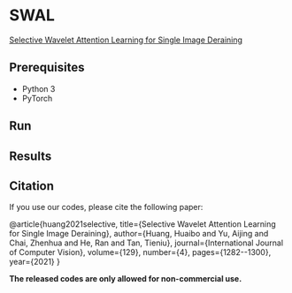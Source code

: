 # SWAL
[Selective Wavelet Attention Learning for Single Image Deraining](https://link.springer.com/article/10.1007/s11263-020-01421-z)

## Prerequisites
* Python 3
* PyTorch

## Run



## Results


## Citation

If you use our codes, please cite the following paper:

 @article{huang2021selective,
  title={Selective Wavelet Attention Learning for Single Image Deraining},
  author={Huang, Huaibo and Yu, Aijing and Chai, Zhenhua and He, Ran and Tan, Tieniu},
  journal={International Journal of Computer Vision},
  volume={129},
  number={4},
  pages={1282--1300},
  year={2021}
}

**The released codes are only allowed for non-commercial use.**
